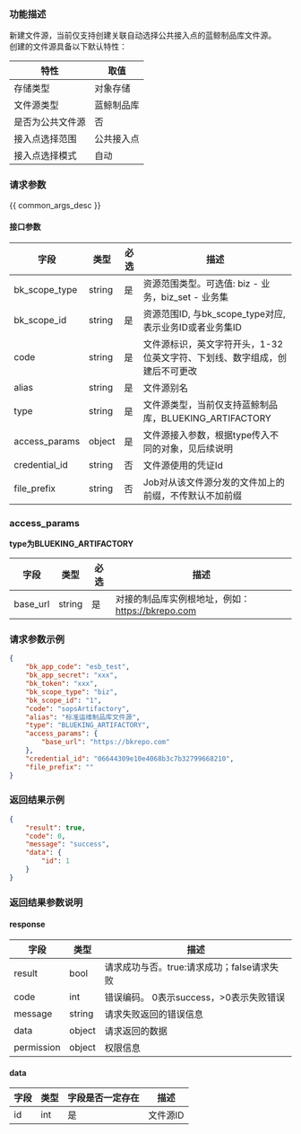 ### 功能描述

新建文件源，当前仅支持创建关联自动选择公共接入点的蓝鲸制品库文件源。  
创建的文件源具备以下默认特性：  

| 特性             |  取值      |
|-----------------|------------|
|存储类型|对象存储|
|文件源类型|蓝鲸制品库|
|是否为公共文件源|否|
|接入点选择范围|公共接入点|
|接入点选择模式|自动|

### 请求参数

{{ common_args_desc }}

#### 接口参数

| 字段             |  类型      | 必选 |  描述       |
|-----------------|------------|----|------------|
| bk_scope_type | string | 是  | 资源范围类型。可选值: biz - 业务，biz_set - 业务集 |
| bk_scope_id | string | 是  | 资源范围ID, 与bk_scope_type对应, 表示业务ID或者业务集ID |
| code            |  string    | 是  | 文件源标识，英文字符开头，1-32位英文字符、下划线、数字组成，创建后不可更改 |
| alias           |  string    | 是  | 文件源别名 |
| type            |  string    | 是  | 文件源类型，当前仅支持蓝鲸制品库，BLUEKING_ARTIFACTORY |
| access_params   |  object    | 是  | 文件源接入参数，根据type传入不同的对象，见后续说明 |
| credential_id   |  string    | 否  | 文件源使用的凭证Id |
| file_prefix     |  string    | 否  | Job对从该文件源分发的文件加上的前缀，不传默认不加前缀 |

### access_params
**type为BLUEKING_ARTIFACTORY**  

| 字段             |  类型      | 必选   |  描述       |
|-----------------|------------|--------|------------|
| base_url        |  string    | 是     | 对接的制品库实例根地址，例如：https://bkrepo.com |

### 请求参数示例

```json
{
    "bk_app_code": "esb_test",
    "bk_app_secret": "xxx",
    "bk_token": "xxx",
    "bk_scope_type": "biz",
    "bk_scope_id": "1",
    "code": "sopsArtifactory",
    "alias": "标准运维制品库文件源",
    "type": "BLUEKING_ARTIFACTORY",
    "access_params": {
        "base_url": "https://bkrepo.com"
    },
    "credential_id": "06644309e10e4068b3c7b32799668210",
    "file_prefix": ""
}
```

### 返回结果示例

```json
{
    "result": true,
    "code": 0,
    "message": "success",
    "data": {
        "id": 1
    }
}
```

### 返回结果参数说明

#### response
| 字段      | 类型      | 描述      |
|-----------|-----------|-----------|
| result       | bool   | 请求成功与否。true:请求成功；false请求失败 |
| code         | int    | 错误编码。 0表示success，>0表示失败错误 |
| message      | string | 请求失败返回的错误信息|
| data         | object | 请求返回的数据|
| permission   | object | 权限信息|


#### data

| 字段      | 类型    |字段是否一定存在  | 描述      |
|-----------|-------|---------------|---------|
| id        | int   |是              | 文件源ID |

